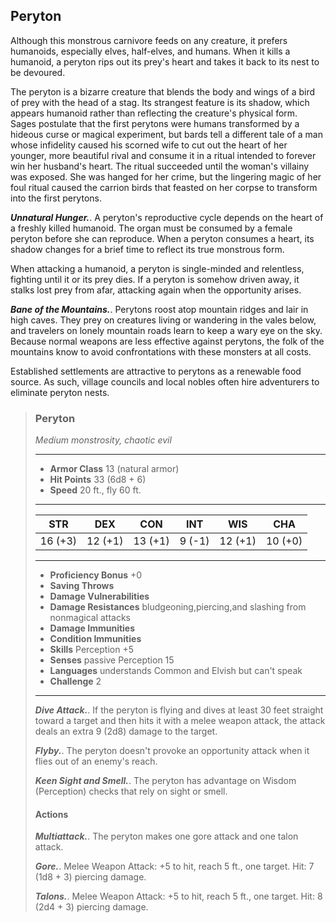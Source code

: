 ## Peryton
Although this monstrous carnivore feeds on any creature, it prefers humanoids, especially elves, half-elves, and humans. When it kills a humanoid, a peryton rips out its prey's heart and takes it back to its nest to be devoured.

The peryton is a bizarre creature that blends the body and wings of a bird of prey with the head of a stag. Its strangest feature is its shadow, which appears humanoid rather than reflecting the creature's physical form. Sages postulate that the first perytons were humans transformed by a hideous curse or magical experiment, but bards tell a different tale of a man whose infidelity caused his scorned wife to cut out the heart of her younger, more beautiful rival and consume it in a ritual intended to forever win her husband's heart. The ritual succeeded until the woman's villainy was exposed. She was hanged for her crime, but the lingering magic of her foul ritual caused the carrion birds that feasted on her corpse to transform into the first perytons.

***Unnatural Hunger.***. A peryton's reproductive cycle depends on the heart of a freshly killed humanoid. The organ must be consumed by a female peryton before she can reproduce. When a peryton consumes a heart, its shadow changes for a brief time to reflect its true monstrous form.

When attacking a humanoid, a peryton is single-minded and relentless, fighting until it or its prey dies. If a peryton is somehow driven away, it stalks lost prey from afar, attacking again when the opportunity arises.

***Bane of the Mountains.***. Perytons roost atop mountain ridges and lair in high caves. They prey on creatures living or wandering in the vales below, and travelers on lonely mountain roads learn to keep a wary eye on the sky. Because normal weapons are less effective against perytons, the folk of the mountains know to avoid confrontations with these monsters at all costs.

Established settlements are attractive to perytons as a renewable food source. As such, village councils and local nobles often hire adventurers to eliminate peryton nests.

>### Peryton
>*Medium monstrosity, chaotic evil*
>___
>- **Armor Class** 13 (natural armor)
>- **Hit Points** 33 (6d8 + 6)
>- **Speed** 20 ft., fly 60 ft.
>___
>|**STR**|**DEX**|**CON**|**INT**|**WIS**|**CHA**|
>|:---:|:---:|:---:|:---:|:---:|:---:|
>|16 (+3)|12 (+1)|13 (+1)|9 (-1)|12 (+1)|10 (+0)|
>
>___
>- **Proficiency Bonus** +0
>- **Saving Throws** 
>- **Damage Vulnerabilities** 
>- **Damage Resistances** bludgeoning,piercing,and slashing from nonmagical attacks
>- **Damage Immunities** 
>- **Condition Immunities** 
>- **Skills** Perception +5
>- **Senses** passive Perception 15
>- **Languages** understands Common and Elvish but can't speak
>- **Challenge** 2
>___
>***Dive Attack.***. If the peryton is flying and dives at least 30 feet straight toward a target and then hits it with a melee weapon attack, the attack deals an extra 9 (2d8) damage to the target.
>
>***Flyby.***. The peryton doesn't provoke an opportunity attack when it flies out of an enemy's reach.
>
>***Keen Sight and Smell.***. The peryton has advantage on Wisdom (Perception) checks that rely on sight or smell.
>
>#### Actions
>***Multiattack.***. The peryton makes one gore attack and one talon attack.
>
>***Gore.***. Melee Weapon Attack: +5 to hit, reach 5 ft., one target. Hit: 7 (1d8 + 3) piercing damage.
>
>***Talons.***. Melee Weapon Attack: +5 to hit, reach 5 ft., one target. Hit: 8 (2d4 + 3) piercing damage.
>
